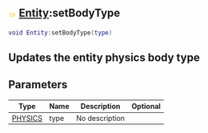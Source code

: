 ## ![shared](.gitbook/assets/shared.png) [Entity](./home/Entity):setBodyType

```lua
void Entity:setBodyType(type)
```

Updates the entity physics body type
------
## Parameters

| Type   | Name | Description | Optional |
| ------ | ---- | ----------- | -------: |
| [PHYSICS](./home/PHYSICS) | type | No description |  |

